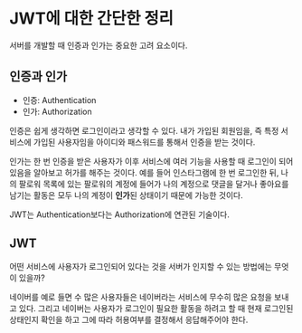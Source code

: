# JWT에 대한 간단한 정리

서버를 개발할 때 인증과 인가는 중요한 고려 요소이다.

## 인증과 인가

* 인증: Authentication
* 인가: Authorization

인증은 쉽게 생각하면 로그인이라고 생각할 수 있다. 내가 가입된 회원임을, 즉 특정 서비스에 가입된 사용자임을 아이디와 패스워드를 통해서 인증을 받는 것이다.

인가는 한 번 인증을 받은 사용자가 이후 서비스에 여러 기능을 사용할 때 로그인이 되어 있음을 알아보고 허가를 해주는 것이다. 예를 들어 인스타그램에 한 번 로그인한 뒤, 나의 팔로워 목록에 있는 팔로워의 계정에 들어가 나의 계정으로 댓글을 달거나 좋아요를 남기는 활동은 모두 나의 계정이 **인가**된 상태이기 때문에 가능한 것이다.

JWT는 Authentication보다는 Authorization에 연관된 기술이다.

## JWT

어떤 서비스에 사용자가 로그인되어 있다는 것을 서버가 인지할 수 있는 방법에는 무엇이 있을까?

네이버를 예로 들면 수 많은 사용자들은 네이버라는 서비스에 무수히 많은 요청을 보내고 있다. 그리고 네이버는 사용자가 로그인이 필요한 활동을 하려고 할 때 현재 로그인된 상태인지 확인을 하고 그에 따라 허용여부를 결정해서 응답해주어야 한다.